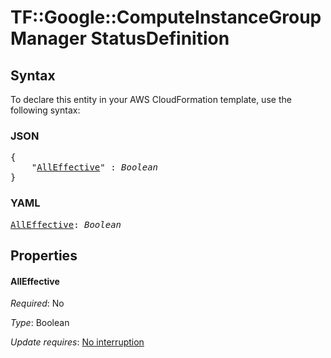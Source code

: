 # TF::Google::ComputeInstanceGroupManager StatusDefinition

## Syntax

To declare this entity in your AWS CloudFormation template, use the following syntax:

### JSON

<pre>
{
    "<a href="#alleffective" title="AllEffective">AllEffective</a>" : <i>Boolean</i>
}
</pre>

### YAML

<pre>
<a href="#alleffective" title="AllEffective">AllEffective</a>: <i>Boolean</i>
</pre>

## Properties

#### AllEffective

_Required_: No

_Type_: Boolean

_Update requires_: [No interruption](https://docs.aws.amazon.com/AWSCloudFormation/latest/UserGuide/using-cfn-updating-stacks-update-behaviors.html#update-no-interrupt)

